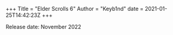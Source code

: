 +++
Title = "Elder Scrolls 6"
Author = "Keyb1nd"
date = 2021-01-25T14:42:23Z
+++

Release date: November 2022